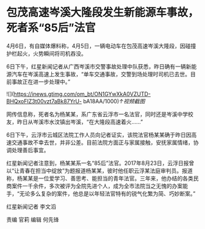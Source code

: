 # 包茂高速岑溪大隆段发生新能源车事故，死者系“85后”法官

4月6日，有自媒体爆料称，4月5日，一辆电动车在包茂高速岑溪大隆段，因碰撞护栏起火，火势瞬间将司机吞没。

6日下午，红星新闻记者从广西岑溪市交警事故处理中队获悉，昨日确有一辆新能源汽车在岑溪高速上发生事故，“单车交通事故，交警到场处理时司机已去世。目前事故正在进一步处理中。”

![](https://inews.gtimg.com/om_bt/ON1GYwXkA0VZUTD-BHQxoFIZ3t00vzt7aBk87YrU-
bA18AA/1000)_↑视频截图_

网传信息称，死者名为杨某某，系广东省云浮市一名法官，同时还是岑溪中学校友，昨日从岑溪市水汶镇出岑溪，“在大隆段高速着火……”

6日下午，云浮市云城区法院工作人员向记者证实，该院法官杨某某确于昨日因高速交通事故不幸去世，并非公差。目前法院方面正与家属接触，安抚家属情绪，协调处理善后事宜。

红星新闻记者注意到，杨某某系一名“85后”法官。2017年8月23日，云浮日报曾以“让青春在担当中绽放”为题报道杨某某，彼时他任职云浮某法庭审判员。报道称，杨某某是一位爱学习、善思考、能担当的青年法官。三年来，他办结的各类民商案件一千余件，多次被评为全院先进个人，成为全市法院当之无愧的办案能手，“无论多么复杂的案件，他总是以年轻法官特有的锐气化繁为简、巧妙断案。”

红星新闻记者 李文滔

责编 官莉 编辑 何先锋

